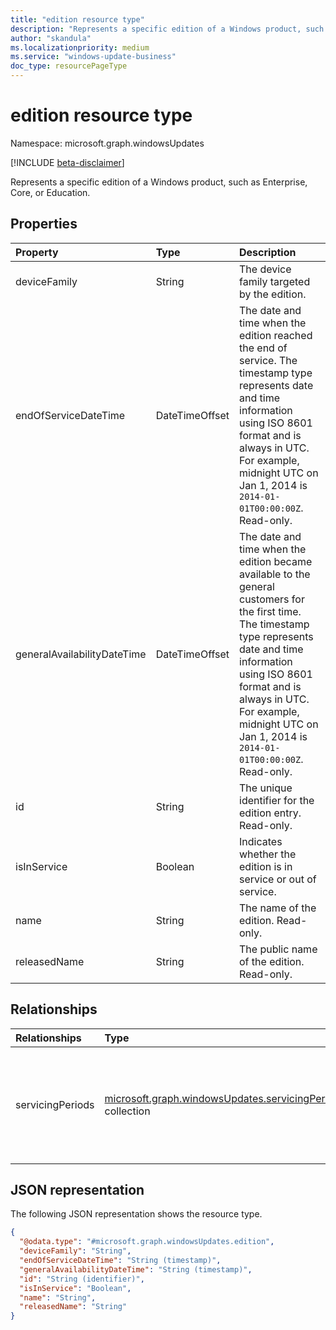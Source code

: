 ```yaml
---
title: "edition resource type"
description: "Represents a specific edition of a Windows product, such as Enterprise, Core, or Education."
author: "skandula"
ms.localizationpriority: medium
ms.service: "windows-update-business"
doc_type: resourcePageType
---
```


# edition resource type

Namespace: microsoft.graph.windowsUpdates

[!INCLUDE [beta-disclaimer](../../includes/beta-disclaimer.md)]

Represents a specific edition of a Windows product, such as Enterprise, Core, or Education.

## Properties

|Property|Type|Description|
|:---|:---|:---|
|deviceFamily|String|The device family targeted by the edition.|
|endOfServiceDateTime|DateTimeOffset|The date and time when the edition reached the end of service. The timestamp type represents date and time information using ISO 8601 format and is always in UTC. For example, midnight UTC on Jan 1, 2014 is `2014-01-01T00:00:00Z`. Read-only. |
|generalAvailabilityDateTime|DateTimeOffset|The date and time when the edition became available to the general customers for the first time. The timestamp type represents date and time information using ISO 8601 format and is always in UTC. For example, midnight UTC on Jan 1, 2014 is `2014-01-01T00:00:00Z`. Read-only.|
|id|String|The unique identifier for the edition entry. Read-only.|
|isInService|Boolean|Indicates whether the edition is in service or out of service.|
|name|String|The name of the edition. Read-only.|
|releasedName|String|The public name of the edition. Read-only.|

## Relationships

|Relationships|Type|Description|
|:---|:---|:---|
|servicingPeriods| [microsoft.graph.windowsUpdates.servicingPeriod](../resources/windowsupdates-servicingperiod.md) collection| Each object holds information of a servicing period related to the product edition.|

## JSON representation

The following JSON representation shows the resource type.

<!-- {
  "blockType": "resource",
  "keyProperty": "id",
  "@odata.type": "microsoft.graph.windowsUpdates.edition",
  "openType": false
}
-->
``` json
{
  "@odata.type": "#microsoft.graph.windowsUpdates.edition",
  "deviceFamily": "String",
  "endOfServiceDateTime": "String (timestamp)",
  "generalAvailabilityDateTime": "String (timestamp)",
  "id": "String (identifier)",
  "isInService": "Boolean",
  "name": "String",
  "releasedName": "String"
}
```
